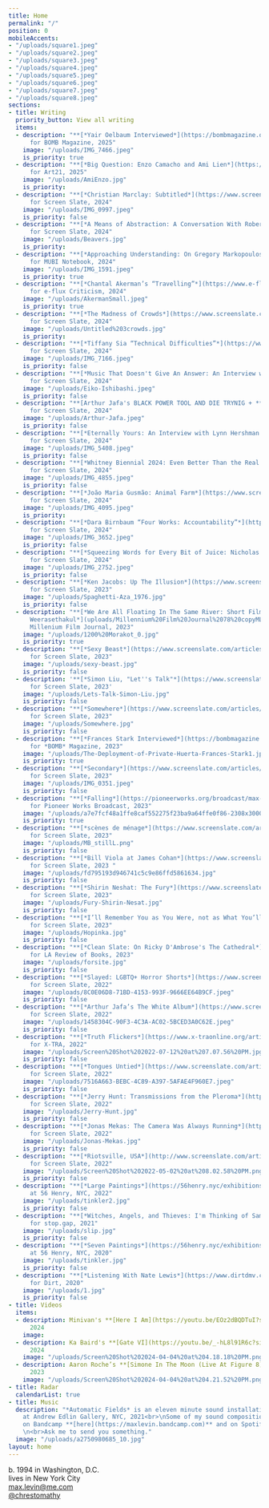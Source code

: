 ```yaml
---
title: Home
permalink: "/"
position: 0
mobileAccents:
- "/uploads/square1.jpeg"
- "/uploads/square2.jpeg"
- "/uploads/square3.jpeg"
- "/uploads/square4.jpeg"
- "/uploads/square5.jpeg"
- "/uploads/square6.jpeg"
- "/uploads/square7.jpeg"
- "/uploads/square8.jpeg"
sections:
- title: Writing
  priority_button: View all writing
  items:
  - description: "**[*Yair Oelbaum Interviewed*](https://bombmagazine.org/articles/2025/02/24/yair-oelbaum-by-max-levin/)**
      for BOMB Magazine, 2025"
    image: "/uploads/IMG_7466.jpeg"
    is_priority: true
  - description: "**[*Big Question: Enzo Camacho and Ami Lien*](https://art21.org/read/big-question-enzo-camacho-and-ami-lien/)**
      for Art21, 2025"
    image: "/uploads/AmiEnzo.jpg"
    is_priority: 
  - description: "**[*Christian Marclay: Subtitled*](https://www.screenslate.com/articles/christian-marclay-subtitled)**
      for Screen Slate, 2024"
    image: "/uploads/IMG_0997.jpeg"
    is_priority: false
  - description: "**[*A Means of Abstraction: A Conversation With Robert Beavers*](https://www.screenslate.com/articles/means-abstraction-conversation-robert-beavers)**
      for Screen Slate, 2024"
    image: "/uploads/Beavers.jpg"
    is_priority: 
  - description: "**[*Approaching Understanding: On Gregory Markopoulos’s Temenos*](https://mubi.com/en/notebook/posts/approaching-understanding-on-gregory-markopoulos-s-temenos)**
      for MUBI Notebook, 2024"
    image: "/uploads/IMG_1591.jpeg"
    is_priority: true
  - description: "**[*Chantal Akerman’s “Travelling”*](https://www.e-flux.com/criticism/619146/chantal-akerman-s-travelling)**
      for e-flux Criticism, 2024"
    image: "/uploads/AkermanSmall.jpeg"
    is_priority: true
  - description: "**[*The Madness of Crowds*](https://www.screenslate.com/articles/madness-crowds)**
      for Screen Slate, 2024"
    image: "/uploads/Untitled%203crowds.jpg"
    is_priority: 
  - description: "**[*Tiffany Sia “Technical Difficulties”*](https://www.screenslate.com/articles/tiffany-sia-technical-difficulties)**
      for Screen Slate, 2024"
    image: "/uploads/IMG_7166.jpeg"
    is_priority: false
  - description: "**[*Music That Doesn't Give An Answer: An Interview with Eiko Ishibashi*](https://www.screenslate.com/articles/music-doesnt-give-answer-interview-eiko-ishibashi)**
      for Screen Slate, 2024"
    image: "/uploads/Eiko-Ishibashi.jpeg"
    is_priority: false
  - description: "**[Arthur Jafa's BLACK POWER TOOL AND DIE TRYNIG + *****](https://www.screenslate.com/articles/arthur-jafas-black-power-tool-and-die-trynig)**
      for Screen Slate, 2024"
    image: "/uploads/Arthur-Jafa.jpeg"
    is_priority: false
  - description: "**[*Eternally Yours: An Interview with Lynn Hershman Leeson*](https://www.screenslate.com/articles/eternally-yours-interview-lynn-hershman-leeson)**
      for Screen Slate, 2024"
    image: "/uploads/IMG_5408.jpeg"
    is_priority: false
  - description: "**[*Whitney Biennial 2024: Even Better Than the Real Thing*](https://www.screenslate.com/articles/whitney-biennial-2024-even-better-real-thing)**
      for Screen Slate, 2024"
    image: "/uploads/IMG_4855.jpeg"
    is_priority: false
  - description: "**[*João Maria Gusmão: Animal Farm*](https://www.screenslate.com/articles/joao-maria-gusmao-animal-farm)**
      for Screen Slate, 2024"
    image: "/uploads/IMG_4095.jpeg"
    is_priority: 
  - description: "**[*Dara Birnbaum “Four Works: Accountability”*](https://www.screenslate.com/articles/dara-birnbaum-four-works-accountability)**
      for Screen Slate, 2024"
    image: "/uploads/IMG_3652.jpeg"
    is_priority: false
  - description: "**[*Squeezing Words for Every Bit of Juice: Nicholas Elliott Interview*](https://www.screenslate.com/articles/squeezing-words-every-bit-juice-nicholas-elliott-serge-daney)**
      for Screen Slate, 2024"
    image: "/uploads/IMG_2752.jpeg"
    is_priority: false
  - description: "**[*Ken Jacobs: Up The Illusion*](https://www.screenslate.com/articles/ken-jacobs-illusion)**
      for Screen Slate, 2023"
    image: "/uploads/Spaghetti-Aza_1976.jpg"
    is_priority: false
  - description: "**[*We Are All Floating In The Same River: Short Films by Apichatpong
      Weerasethakul*](uploads/Millennium%20Film%20Journal%2078%20copyML.pdf)** for
      Millenium Film Journal, 2023"
    image: "/uploads/1200%20Morakot_0.jpg"
    is_priority: true
  - description: "**[*Sexy Beast*](https://www.screenslate.com/articles/sexy-beast)**
      for Screen Slate, 2023"
    image: "/uploads/sexy-beast.jpg"
    is_priority: false
  - description: '**[*Simon Liu, "Let''s Talk"*](https://www.screenslate.com/articles/simon-liu-lets-talk)**
      for Screen Slate, 2023'
    image: "/uploads/Lets-Talk-Simon-Liu.jpg"
    is_priority: false
  - description: "**[*Somewhere*](https://www.screenslate.com/articles/somewhere)**
      for Screen Slate, 2023"
    image: "/uploads/Somewhere.jpg"
    is_priority: false
  - description: "**[*Frances Stark Interviewed*](https://bombmagazine.org/articles/frances-stark-interviewed/)**
      for *BOMB* Magazine, 2023"
    image: "/uploads/The-Deployment-of-Private-Huerta-Frances-Stark1.jpg"
    is_priority: true
  - description: "**[*Secondary*](https://www.screenslate.com/articles/secondary)**
      for Screen Slate, 2023"
    image: "/uploads/IMG_0351.jpeg"
    is_priority: false
  - description: "**[*Falling*](https://pioneerworks.org/broadcast/max-levin-post-pandemic-fainting-at-concerts)**
      for Pioneer Works Broadcast, 2023"
    image: "/uploads/a7e7fcf48a1ffe8caf552275f23ba9a64ffe0f86-2308x3000.jpeg"
    is_priority: true
  - description: "**[*scènes de ménage*](https://www.screenslate.com/articles/scenes-de-menage)**
      for Screen Slate, 2023"
    image: "/uploads/MB_stillL.png"
    is_priority: false
  - description: "**[*Bill Viola at James Cohan*](https://www.screenslate.com/articles/bill-viola-james-cohan)**
      for Screen Slate, 2023 "
    image: "/uploads/fd795193d946741c5c9e86ffd5861634.jpg"
    is_priority: false
  - description: "**[*Shirin Neshat: The Fury*](https://www.screenslate.com/articles/shirin-neshat-fury)**
      for Screen Slate, 2023"
    image: "/uploads/Fury-Shirin-Nesat.jpg"
    is_priority: false
  - description: "**[*I’ll Remember You as You Were, not as What You’ll Become*](https://www.screenslate.com/articles/ill-remember-you-you-were-not-what-youll-become)**
      for Screen Slate, 2023"
    image: "/uploads/Hopinka.jpg"
    is_priority: false
  - description: "**[*Clean Slate: On Ricky D'Ambrose's The Cathedral*](https://lareviewofbooks.org/article/clean-slate-on-ricky-dambroses-the-cathedral/)**
      for LA Review of Books, 2023"
    image: "/uploads/forsite.jpg"
    is_priority: false
  - description: "**[*Slayed: LGBTQ+ Horror Shorts*](https://www.screenslate.com/articles/slayed-lgbtq-horror-shorts)**
      for Screen Slate, 2022"
    image: "/uploads/8C0E06D8-71BD-4153-993F-9666EE64B9CF.jpeg"
    is_priority: false
  - description: "**[*Arthur Jafa’s The White Album*](https://www.screenslate.com/articles/arthur-jafas-white-album)**
      for Screen Slate, 2022"
    image: "/uploads/1458304C-90F3-4C3A-AC02-5BCED3A0C62E.jpeg"
    is_priority: false
  - description: "**[*Truth Flickers*](https://www.x-traonline.org/article/truth-flickers)**
      for X-TRA, 2022"
    image: "/uploads/Screen%20Shot%202022-07-12%20at%207.07.56%20PM.jpg"
    is_priority: false
  - description: "**[*Tongues Untied*](https://www.screenslate.com/articles/tongues-untied)**
      for Screen Slate, 2022"
    image: "/uploads/7516A663-BEBC-4C89-A397-5AFAE4F960E7.jpeg"
    is_priority: false
  - description: "**[*Jerry Hunt: Transmissions from the Pleroma*](http://screenslate.com/articles/jerry-hunt-transmissions-pleroma)**
      for Screen Slate, 2022"
    image: "/uploads/Jerry-Hunt.jpg"
    is_priority: false
  - description: "**[*Jonas Mekas: The Camera Was Always Running*](http://www.screenslate.com/articles/jonas-mekas-camera-was-always-running)**
      for Screen Slate, 2022"
    image: "/uploads/Jonas-Mekas.jpg"
    is_priority: false
  - description: "**[*Riotsville, USA*](http://www.screenslate.com/articles/riotsville-usa)**
      for Screen Slate, 2022"
    image: "/uploads/Screen%20Shot%202022-05-02%20at%208.02.58%20PM.png"
    is_priority: false
  - description: "**[*Large Paintings*](https://56henry.nyc/exhibitions/large-paintings)**
      at 56 Henry, NYC, 2022"
    image: "/uploads/tinkler2.jpg"
    is_priority: false
  - description: "**[*Witches, Angels, and Thieves: I'm Thinking of Sampling Things*](https://maxlevin.me/galleries/stopgap.html)**
      for stop.gap, 2021"
    image: "/uploads/slip.jpg"
    is_priority: false
  - description: "**[*Seven Paintings*](https://56henry.nyc/exhibitions/seven-paintings)**
      at 56 Henry, NYC, 2020"
    image: "/uploads/tinkler.jpg"
    is_priority: false
  - description: "**[*Listening With Nate Lewis*](https://www.dirtdmv.com/writing/2020/5/31/listening-with-nate-lewis)**
      for Dirt, 2020"
    image: "/uploads/1.jpg"
    is_priority: false
- title: Videos
  items:
  - description: Minivan's **[Here I Am](https://youtu.be/EOz2dBQDTuI?si=OCM42ZyhP854Cdam)**,
      2024
    image: 
  - description: Ka Baird's **[Gate VI](https://youtu.be/_-hL8l91R6c?si=UyyfVLUFbqh9phFx)**,
      2024
    image: "/uploads/Screen%20Shot%202024-04-04%20at%204.18.18%20PM.png"
  - description: Aaron Roche’s **[Simone In The Moon (Live At Figure 8)](https://youtu.be/_83euDlNVJg?si=yfb11M07G9v_VPaH)**,
      2023
    image: "/uploads/Screen%20Shot%202024-04-04%20at%204.21.52%20PM.png"
- title: Radar
  calendarList: true
- title: Music
  description: "*Automatic Fields* is an eleven minute sound installation I presented
    at Andrew Edlin Gallery, NYC, 2021<br>\nSome of my sound compositions can be found
    on Bandcamp **[here](https://maxlevin.bandcamp.com)** and on Spotify **[here](https://open.spotify.com/artist/2HWVsbMc3Zv65tB6pdIAVd?si=IF-qOJwySlq2375-cb69dQ)**.
    \n<br>Ask me to send you something."
  image: "/uploads/a2750980685_10.jpg"
layout: home
---
```


b. 1994 in Washington, D.C.\
lives in New York City\
[max.levin@me.com](mailto:max.levin@me.com)\
[@chrestomathy](https://www.instagram.com/chrestomathy/)